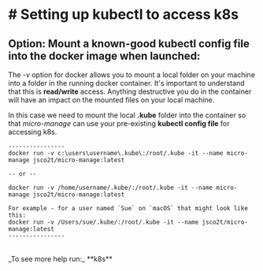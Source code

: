 # # Setting up **kubectl** to access **k8s**

## Option: Mount a known-good **kubectl config file** into the **docker image** when launched:

The _-v_ option for docker allows you to mount a local folder on your machine into a folder in the running docker container. It's important to understand that this is **read/write** access. Anything destructive you do in the container will have an impact on the mounted files on your local machine.<br>

In this case we need to mount the local **.kube** folder into the container so that *micro-manage* can use your pre-existing **kubectl config file** for accessing k8s.<br>

```
----------------
docker run -v c:\users\username\.kube\:/root/.kube -it --name micro-manage jsco2t/micro-manage:latest

-- or --

docker run -v /home/username/.kube/:/root/.kube -it --name micro-manage jsco2t/micro-manage:latest

For example - for a user named `Sue` on `macOS` that might look like this:
docker run -v /Users/sue/.kube/:/root/.kube -it --name jsco2t/micro-manage:latest
----------------
```

<br>
_To see more help run:_ **k8s**